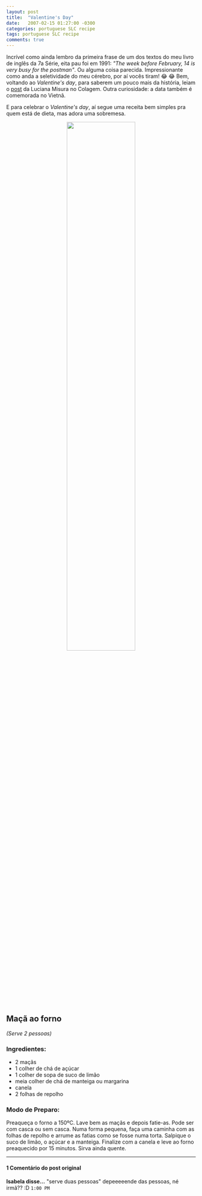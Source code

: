 ```yaml
---
layout: post
title:  "Valentine's Day"
date:   2007-02-15 01:27:00 -0300
categories: portuguese SLC recipe
tags: portuguese SLC recipe
comments: true
---
```


Incrível como ainda lembro da primeira frase de um dos textos do meu livro de inglês da 7a Série, eita pau foi em 1991: *"The week before February, 14 is very busy for the postman"*. Ou alguma coisa parecida. Impressionante como anda a seletividade do meu cérebro, por aí vocês tiram! :joy: :joy: Bem, voltando ao *Valentine's day*, para saberem um pouco mais da história, leiam o [post](http://luciana.misura.org/2003/02/14/valentines-day/) da Luciana Misura no Colagem. Outra curiosidade: a data também é comemorada no Vietnã.

E para celebrar o *Valentine's day*, aí segue uma receita bem simples pra quem está de dieta, mas adora uma sobremesa.

<center><img class="post-image" src="/blog/images/maca_ao_forno.jpg" width="60%"></center>

## Maçã ao forno
*(Serve 2 pessoas)*

### Ingredientes:

* 2 maçãs
* 1 colher de chá de açúcar
* 1 colher de sopa de suco de limão
* meia colher de chá de manteiga ou margarina
* canela
* 2 folhas de repolho

### Modo de Preparo:

Preaqueça o forno a 150ºC. Lave bem as maçãs e depois fatie-as. Pode ser com casca ou sem casca. Numa forma pequena, faça uma caminha com as folhas de repolho e arrume as fatias como se fosse numa torta. Salpique o suco de limão, o açúcar e a manteiga. Finalize com a canela e leve ao forno preaquecido por 15 minutos. Sirva ainda quente.


---

#### 1 Comentário do post original

**Isabela disse...**
"serve duas pessoas"
depeeeeende das pessoas, né irmã?? :D `1:00 PM`  